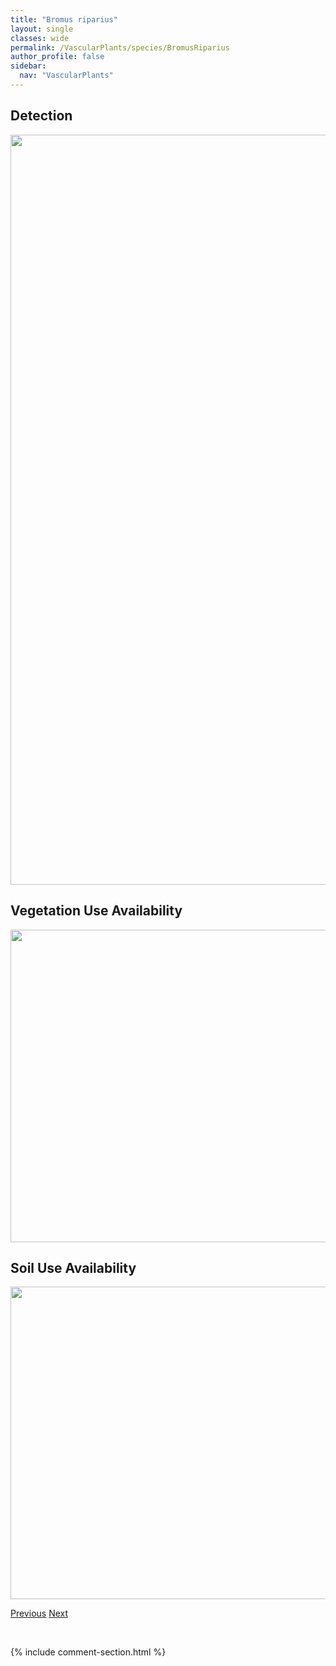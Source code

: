 ```yaml
---
title: "Bromus riparius"
layout: single
classes: wide
permalink: /VascularPlants/species/BromusRiparius
author_profile: false
sidebar:
  nav: "VascularPlants"
---
```


<h2>Detection</h2>

<a href="https://drive.google.com/uc?export=view&id=1tzhWNv0-RVyXm-OeVh2c9u2dpi4lVOe2">
<img src="https://drive.google.com/uc?export=view&id=1tzhWNv0-RVyXm-OeVh2c9u2dpi4lVOe2" height = "1200" width = "800">
</a>


<h2>Vegetation Use Availability</h2>

<a href="https://drive.google.com/uc?export=view&id=1xdFjLectQ7bY1rWbI4eKWCfmddc7nSV9">
<img src="https://drive.google.com/uc?export=view&id=1xdFjLectQ7bY1rWbI4eKWCfmddc7nSV9" height = "500" width = "1000">
</a>


<h2>Soil Use Availability</h2>

<a href="https://drive.google.com/uc?export=view&id=1u3eoCVagduDxRDQ0PWnorbZ1jNYYGlEM">
<img src="https://drive.google.com/uc?export=view&id=1u3eoCVagduDxRDQ0PWnorbZ1jNYYGlEM" height = "500" width = "1000">
</a>


<a href="/DevelopmentWebsite/VascularPlants/species/BromusPumpellianus" class="pagination--pager" title="Bromus pumpellianus">Previous</a> <a href="/DevelopmentWebsite/VascularPlants/species/BromusSitchensis" class="pagination--pager" title="Bromus sitchensis">Next</a>

<p>&nbsp;</p>

{% include comment-section.html %}
